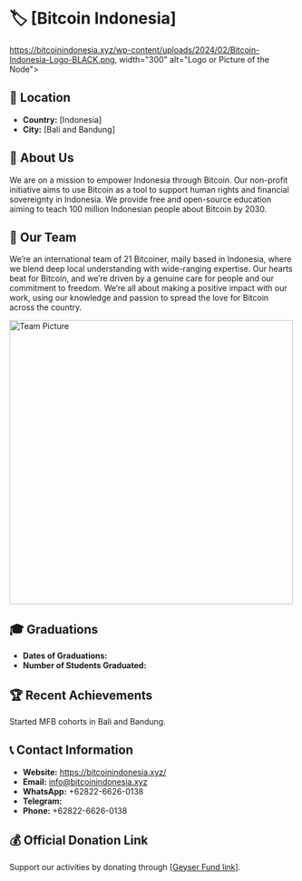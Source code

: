 # 🏷️ [Bitcoin Indonesia]
https://bitcoinindonesia.xyz/wp-content/uploads/2024/02/Bitcoin-Indonesia-Logo-BLACK.png, width="300" alt="Logo or Picture of the Node">

## 📍 Location
- **Country:** [Indonesia]
- **City:** [Bali and Bandung]

## 📖 About Us
We are on a mission to empower Indonesia through Bitcoin. Our non-profit initiative aims to use Bitcoin as a tool to support human rights and financial sovereignty in Indonesia. We provide free and open-source education aiming to teach 100 million Indonesian people about Bitcoin by 2030.

## 👥 Our Team
We’re an international team of 21 Bitcoiner, maily based in Indonesia, where we blend deep local understanding with wide-ranging expertise. Our hearts beat for Bitcoin, and we’re driven by a genuine care for people and our commitment to freedom. We’re all about making a positive impact with our work, using our knowledge and passion to spread the love for Bitcoin across the country.

<img src="[https://github.com/MyFirstBitcoin/Light-Node-Directory/blob/main/team_placeholder.png](https://x.com/btchousebali/status/1823638331915452620/photo/1)" width="500" alt="Team Picture"> <!-- 1 picture maximum -->

## 🎓 Graduations
- **Dates of Graduations:** 
- **Number of Students Graduated:** 

## 🏆 Recent Achievements
Started MFB cohorts in Bali and Bandung.

## 📞 Contact Information
- **Website:** https://bitcoinindonesia.xyz/
- **Email:** info@bitcoinindonesia.xyz
- **WhatsApp:** +62822-6626-0138
- **Telegram:** 
- **Phone:** +62822-6626-0138

## 💰 Official Donation Link
Support our activities by donating through [[Geyser Fund link](https://geyser.fund/project/bitcoinhousebali)].
